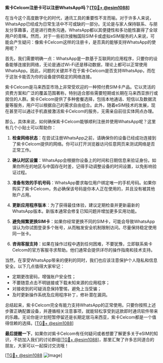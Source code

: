 **紫卡Celcom注册卡可以注册WhatsApp吗？[[TG💪+ @esim1088](https://t.me/s/esim1088)]**

在当今这个高度数字化的时代，通讯工具的重要性不言而喻。对于许多人来说，WhatsApp已经成为日常生活中不可或缺的一部分。无论是与家人保持联系、与朋友分享趣事，还是进行商务沟通，WhatsApp都以其便捷性和多功能性赢得了全球用户的青睐。然而，对于一些初次接触国际SIM卡或虚拟eSIM服务的人来说，可能会产生疑问：像紫卡Celcom这样的注册卡，是否真的能够支持WhatsApp的使用呢？

首先，我们需要明确一点：WhatsApp是一款基于互联网的应用程序，只要你的设备能够连接到网络，无论是通过Wi-Fi还是移动数据，理论上都可以正常使用WhatsApp。因此，问题的关键并不在于紫卡Celcom是否支持WhatsApp，而在于这张卡能否为你的设备提供稳定的网络连接。

紫卡Celcom是马来西亚市场上非常受欢迎的一种预付费SIM卡产品。它以灵活的资费方案和广泛的覆盖范围著称，特别适合那些需要短期或长期在马来西亚旅行或居住的人群。紫卡Celcom提供了多种套餐选择，包括本地通话、短信以及数据流量等服务，用户可以根据自己的需求自由组合。此外，随着eSIM技术的发展，现在甚至可以通过手机直接激活紫卡Celcom的服务，无需亲自前往实体网点办理。

那么，具体来说，如何确保紫卡Celcom能够顺利注册并使用WhatsApp呢？这里有几个小贴士可以帮助你：

1. **检查网络状态**：在尝试注册WhatsApp之前，请确保你的设备已经成功连接到了紫卡Celcom提供的网络。你可以打开浏览器访问任意网页来测试网络是否正常工作。

2. **确认时区设置**：WhatsApp会根据你设备上的时间和日期信息来验证身份。如果你所在的地区与中国存在时差，记得手动调整设备的时间设置，以免影响验证过程。

3. **准备有效的手机号码**：WhatsApp要求每位用户绑定唯一的手机号码。如果你购买了紫卡Celcom，务必确保该号码是你本人正在使用的，并且没有被其他账户占用。

4. **更新应用程序版本**：为了获得最佳体验，建议定期检查并更新最新的WhatsApp版本。新版本通常会修复已知问题并增加更多实用功能。

5. **避免频繁更换SIM卡**：如果你经常更换不同的SIM卡，可能会导致WhatsApp误认为你试图登录多个账号，从而触发安全机制限制访问。尽量保持稳定使用同一张卡。

6. **咨询客服支持**：如果在操作过程中遇到任何困难，不要犹豫，立即联系紫卡Celcom的官方客服寻求帮助。他们通常会提供详尽的操作指南和技术支持。

当然，在享受WhatsApp带来的便利的同时，我们也应该注意保护个人隐私和信息安全。以下几点值得大家牢记：

- 定期更改密码，增强账户安全性；
- 不要随意点击不明链接或下载未知来源的应用程序；
- 对接收到的可疑消息保持警惕，避免上当受骗；
- 及时更新操作系统及应用程序补丁，修补潜在漏洞。

总结起来，紫卡Celcom完全有能力支持WhatsApp的正常使用。只要你按照上述步骤正确配置设备，并遵循相关注意事项，就能轻松享受到这款即时通讯软件带来的乐趣。无论你是计划短暂停留还是长期定居马来西亚，紫卡Celcom都是一个值得信赖的选择。[[TG💪+ @esim1088](https://t.me/s/esim1088)]

**最后提醒一下**，如果你对紫卡Celcom有任何疑问或者想要了解更多关于eSIM的知识，不妨加入我们的讨论群组[[TG💪+ @esim1088](https://t.me/s/esim1088)]，那里汇聚了许多志同道合的朋友，大家可以一起探讨交流哦！

[[TG💪+ @esim1088](https://t.me/s/esim1088) ![Image](https://i.postimg.cc/4NQfJmqS/Snipaste-2025-05-13-00-14-12.png)]
